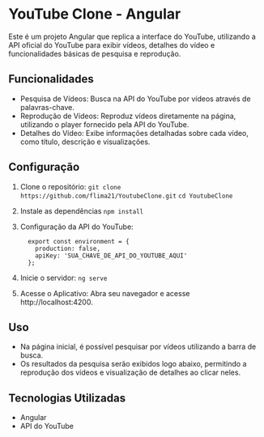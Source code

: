 # YouTube Clone - Angular
Este é um projeto Angular que replica a interface do YouTube, utilizando a API oficial do YouTube para exibir vídeos, detalhes do vídeo e funcionalidades básicas de pesquisa e reprodução.

## Funcionalidades
* Pesquisa de Vídeos: Busca na API do YouTube por vídeos através de palavras-chave.
* Reprodução de Vídeos: Reproduz vídeos diretamente na página, utilizando o player fornecido pela API do YouTube.
* Detalhes do Vídeo: Exibe informações detalhadas sobre cada vídeo, como título, descrição e visualizações.

## Configuração
1. Clone o repositório:
   `git clone https://github.com/flima21/YoutubeClone.git`
   `cd YoutubeClone`
2. Instale as dependências
   `npm install`

3. Configuração da API do YouTube:
    ```
      export const environment = {
        production: false,
        apiKey: 'SUA_CHAVE_DE_API_DO_YOUTUBE_AQUI'
      };
    ```
4. Inicie o servidor:
    `ng serve`

5. Acesse o Aplicativo:
Abra seu navegador e acesse http://localhost:4200.

## Uso 
* Na página inicial, é possível pesquisar por vídeos utilizando a barra de busca.
* Os resultados da pesquisa serão exibidos logo abaixo, permitindo a reprodução dos vídeos e visualização de detalhes ao clicar neles.

## Tecnologias Utilizadas
* Angular
* API do YouTube